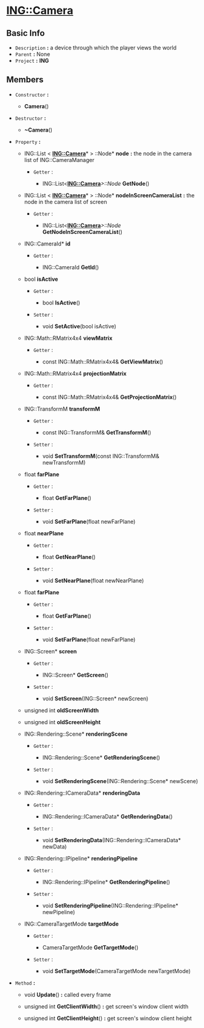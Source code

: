
# [**ING::Camera**](./..//ING\Camera.md) #
                
## **Basic Info** ##
- `Description` **:** a device through which the player views the world
- `Parent` **:** None
- `Project` **:** **ING**
                    
## **Members** ##
                            
- `Constructor` **:**
                    
    + **Camera**() 
                        
                            
- `Destructor` **:**
                
    + **~Camera**() 
                    
                
- `Property` **:**
    
                
    + ING::List < [**ING::Camera**](./..//ING\Camera.md)* > ::Node* **node**  **:** the node in the camera list of ING::CameraManager
        
                    
        + `Getter` :
                                            
                                
            + ING::List<[**ING::Camera**](./..//ING\Camera.md)*>::Node* **GetNode**() 
                                    
                                
    + ING::List < [**ING::Camera**](./..//ING\Camera.md)* > ::Node* **nodeInScreenCameraList**  **:** the node in the camera list of screen
        
                    
        + `Getter` :
                                            
                                
            + ING::List<[**ING::Camera**](./..//ING\Camera.md)*>::Node* **GetNodeInScreenCameraList**() 
                                    
                                
    + ING::CameraId* **id** 
        
                    
        + `Getter` :
                                            
                                
            + ING::CameraId **GetId**() 
                                    
                                
    + bool **isActive** 
        
                    
        + `Getter` :
                                            
                                
            + bool **IsActive**() 
                                    
                                
        + `Setter` :
                                            
                                
            + void **SetActive**(bool isActive) 
                                    
                                
    + ING::Math::RMatrix4x4 **viewMatrix** 
        
                    
        + `Getter` :
                                            
                                
            + const ING::Math::RMatrix4x4& **GetViewMatrix**() 
                                    
                                
    + ING::Math::RMatrix4x4 **projectionMatrix** 
        
                    
        + `Getter` :
                                            
                                
            + const ING::Math::RMatrix4x4& **GetProjectionMatrix**() 
                                    
                                
    + ING::TransformM **transformM** 
        
                    
        + `Getter` :
                                            
                                
            + const ING::TransformM& **GetTransformM**() 
                                    
                                
        + `Setter` :
                                            
                                
            + void **SetTransformM**(const ING::TransformM& newTransformM) 
                                    
                                
    + float **farPlane** 
        
                    
        + `Getter` :
                                            
                                
            + float **GetFarPlane**() 
                                    
                                
        + `Setter` :
                                            
                                
            + void **SetFarPlane**(float newFarPlane) 
                                    
                                
    + float **nearPlane** 
        
                    
        + `Getter` :
                                            
                                
            + float **GetNearPlane**() 
                                    
                                
        + `Setter` :
                                            
                                
            + void **SetNearPlane**(float newNearPlane) 
                                    
                                
    + float **farPlane** 
        
                    
        + `Getter` :
                                            
                                
            + float **GetFarPlane**() 
                                    
                                
        + `Setter` :
                                            
                                
            + void **SetFarPlane**(float newFarPlane) 
                                    
                                
    + ING::Screen* **screen** 
        
                    
        + `Getter` :
                                            
                                
            + ING::Screen* **GetScreen**() 
                                    
                                
        + `Setter` :
                                            
                                
            + void **SetScreen**(ING::Screen* newScreen) 
                                    
                                
    + unsigned int **oldScreenWidth** 
        
                    
    + unsigned int **oldScreenHeight** 
        
                    
    + ING::Rendering::Scene* **renderingScene** 
        
                    
        + `Getter` :
                                            
                                
            + ING::Rendering::Scene* **GetRenderingScene**() 
                                    
                                
        + `Setter` :
                                            
                                
            + void **SetRenderingScene**(ING::Rendering::Scene* newScene) 
                                    
                                
    + ING::Rendering::ICameraData* **renderingData** 
        
                    
        + `Getter` :
                                            
                                
            + ING::Rendering::ICameraData* **GetRenderingData**() 
                                    
                                
        + `Setter` :
                                            
                                
            + void **SetRenderingData**(ING::Rendering::ICameraData* newData) 
                                    
                                
    + ING::Rendering::IPipeline* **renderingPipeline** 
        
                    
        + `Getter` :
                                            
                                
            + ING::Rendering::IPipeline* **GetRenderingPipeline**() 
                                    
                                
        + `Setter` :
                                            
                                
            + void **SetRenderingPipeline**(ING::Rendering::IPipeline* newPipeline) 
                                    
                                
    + ING::CameraTargetMode **targetMode** 
        
                    
        + `Getter` :
                                            
                                
            + CameraTargetMode **GetTargetMode**() 
                                    
                                
        + `Setter` :
                                            
                                
            + void **SetTargetMode**(CameraTargetMode newTargetMode) 
                                    
                                
- `Method` **:**
    
                
    + void **Update**()  **:** called every frame
                        
                    
    + unsigned int **GetClientWidth**()  **:** get screen's window client width
                        
                    
    + unsigned int **GetClientHeight**()  **:** get screen's window client height
                        
                    